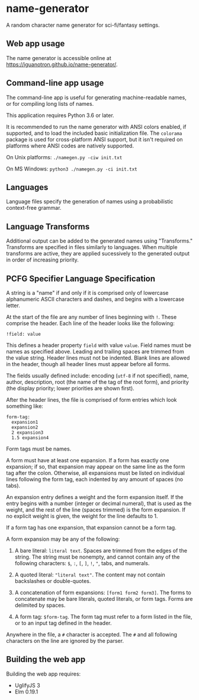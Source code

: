 # name-generator
A random character name generator for sci-fi/fantasy settings.

## Web app usage
The name generator is accessible online at <https://iguanotron.github.io/name-generator/>.

## Command-line app usage
The command-line app is useful for generating machine-readable names,
or for compiling long lists of names.

This application requires Python 3.6 or later.

It is recommended to run the name generator with ANSI colors enabled,
if supported, and to load the included basic initialization file. The
`colorama` package is used for cross-platform ANSI support, but it
isn't required on platforms where ANSI codes are natively supported.

On Unix platforms: `./namegen.py -ciw init.txt`

On MS Windows: `python3 ./namegen.py -ci init.txt`

## Languages
Language files specify the generation of names using a probabilistic
context-free grammar.

## Language Transforms
Additional output can be added to the generated names using "Transforms."
Transforms are specified in files similarly to languages. When multiple
transforms are active, they are applied sucessively to the generated output
in order of increasing priority.

## PCFG Specifier Language Specification

A string is a "name" if and only if it is comprised only of lowercase
alphanumeric ASCII characters and dashes, and begins with a lowercase
letter.


At the start of the file are any number of lines beginning with `!`.
These comprise the header. Each line of the header looks like
the following:

```
!field: value
```

This defines a header property `field` with value `value`.
Field names must be names as specified above. Leading and trailing
spaces are
trimmed from the value string. Header lines must not be indented. Blank
lines
are allowed in the header, though all header lines must appear before all
forms.

The fields usually defined include: encoding (`utf-8` if not specified),
name, author, description, root (the name of the tag of the root form),
and priority (the display priority; lower priorities are shown first).

After the header lines, the file is comprised of form entries which
look something like:

```
form-tag:
  expansion1
  expansion2
  2 expansion3
  1.5 expansion4
```

Form tags must be names.

A form must have at least one expansion. If a form has exactly one
expansion;
if so, that expansion may appear on the same line as the form tag after
the colon. Otherwise, all expansions must be listed on individual
lines following the form tag, each indented by any amount of spaces
(no tabs).

An expansion entry defines a weight and the form expansion itself. If the
entry begins with a number (integer or decimal numeral), that is used as
the weight, and the rest of the line (spaces trimmed) is the
form expansion. If no explicit weight is given, the weight for the line defaults to 1.

If a form tag has one expansion, that expansion cannot be a form tag.


A form expansion may be any of the following:

 1. A bare literal: `literal text`.
    Spaces are trimmed from the edges of the string. The string must be
    nonempty, and cannot contain any of the following characters:
    `$`, `:`, `[`, `]`, `!`, `"`, tabs, and numerals.

 2. A quoted literal: `"literal text"`.
    The content may not contain backslashes or double-quotes.

 3. A concatenation of form expansions: `[form1 form2 form3]`.
    The forms to concatenate may be bare literals, quoted literals,
    or form tags. Forms are delimited by spaces.

 4. A form tag: `$form-tag`.
    The form tag must refer to a form listed in the file, or to an input
    tag defined in the header.


Anywhere in the file, a `#` character is accepted. The `#` and
all following characters on the line are ignored by the parser.

## Building the web app
Building the web app requires:

* UglifyJS 3
* Elm 0.19.1
